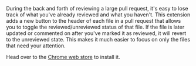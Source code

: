During the back and forth of reviewing a large pull request, it's easy to lose track of what you've already reviewed and what you haven't. This extension adds a new button to the header of each file in a pull request that allows you to toggle the reviewed/unreviewed status of that file. If the file is later updated or commented on after you've marked it as reviewed, it will revert to the unreviewed state. This makes it much easier to focus on only the files that need your attention.

Head over to the [Chrome web store](http://bit.ly/chrome-bitbucket-pr) to install it.
